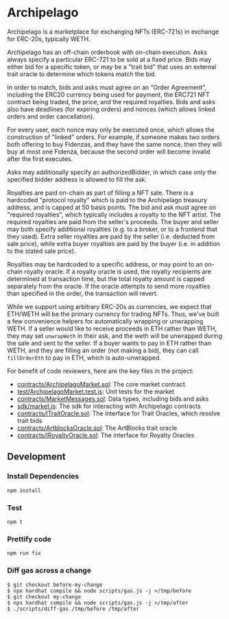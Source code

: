 # Archipelago

Archipelago is a marketplace for exchanging NFTs (ERC-721s) in exchange for
ERC-20s, typically WETH.

Archipelago has an off-chain orderbook with on-chain execution. Asks always
specify a particular ERC-721 to be sold at a fixed price. Bids may either bid
for a specific token, or may be a "trait bid" that uses an external trait oracle
to determine which tokens match the bid.

In order to match, bids and asks must agree on an "Order Agreement", including
the ERC20 currency being used for payment, the ERC721 NFT contract being traded,
the price, and the required royalties. Bids and asks also have deadlines (for
expiring orders) and nonces (which allows linked orders and order cancellation).

For every user, each nonce may only be executed once, which allows the
construction of "linked" orders. For example, if someone makes two orders both
offering to buy Fidenzas, and they have the same nonce, then they will buy at
most one Fidenza, because the second order will become invalid after the first
executes.

Asks may additionally specify an authorizedBidder, in which case only the
specified bidder address is allowed to fill the ask.

Royalties are paid on-chain as part of filling a NFT sale. There is a hardcoded
"protocol royalty" which is paid to the Archipelago treasury address, and is
capped at 50 basis points. The bid and ask must agree on "required royalties",
which typically includes a royalty to the NFT artist. The required royalties are
paid from the seller's proceeds. The buyer and seller may both specify
additional royalties (e.g. to a broker, or to a frontend that they used). Extra
seller royalties are paid by the seller (i.e. deducted from sale price), while
extra buyer royalties are paid by the buyer (i.e. in addition to the stated sale
price).

Royalties may be hardcoded to a specific address, or may point to an on-chain
royalty oracle. If a royalty oracle is used, the royalty recipients are
determined at transaction time, but the total royalty amount is capped
separately from the oracle. If the oracle attempts to send more royalties than
specified in the order, the transaction will revert.

While we support using arbitrary ERC-20s as currencies, we expect that ETH/WETH
will be the primary currency for trading NFTs. Thus, we've built a few
convenience helpers for automatically wrapping or unwrapping WETH. If a seller
would like to receive proceeds in ETH rather than WETH, they may set
`unwrapWeth` in their ask, and the weth will be unwrapped during the sale and
sent to the seller. If a buyer wants to pay in ETH rather than WETH, and they
are filling an order (not making a bid), they can call `fillOrderEth` to pay in
ETH, which is auto-unwrapped.

For benefit of code reviewers, here are the key files in the project:

- [contracts/ArchipelagoMarket.sol](./contracts/ArchipelagoMarket.sol): The core
  market contract
- [test/ArchipelagoMarket.test.js](./test/ArchipelagoMarket.test.js): Unit tests
  for the market
- [contracts/MarketMessages.sol](./contracts/MarketMessages.sol): Data types,
  including bids and asks
- [sdk/market.js](./sdk/market.js): The sdk for interacting with Archipelago
  contracts
- [contracts/ITraitOracle.sol](./contracts/ITraitOracle.sol): The interface for
  Trait Oracles, which resolve trait bids
- [contracts/ArtblocksOracle.sol](./contracts/ArtblocksOracle.sol): The
  ArtBlocks trait oracle
- [contracts/IRoyaltyOracle.sol](./contracts/IRoyaltyOracle.sol): The interface
  for Royalty Oracles

## Development

### Install Dependencies

`npm install`

### Test

`npm t`

### Prettify code

`npm run fix`

### Diff gas across a change

```shell
$ git checkout before-my-change
$ npx hardhat compile && node scripts/gas.js -j >/tmp/before
$ git checkout my-change
$ npx hardhat compile && node scripts/gas.js -j >/tmp/after
$ ./scripts/diff-gas /tmp/before /tmp/after
```
